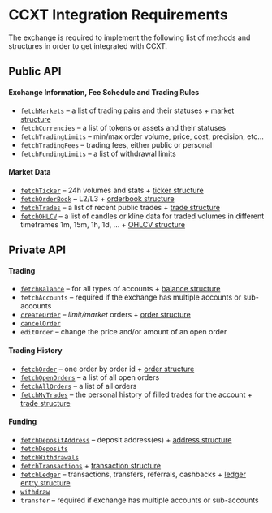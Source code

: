 # CCXT Integration Requirements

The exchange is required to implement the following list of methods and structures in order to get integrated with CCXT.

## Public API

#### Exchange Information, Fee Schedule and Trading Rules

- [`fetchMarkets`](https://github.com/ccxt/ccxt/wiki/Manual#markets) – a list of trading pairs and their statuses + [market structure](https://github.com/ccxt/ccxt/wiki/Manual#market-structure)
- `fetchCurrencies` – a list of tokens or assets and their statuses
- `fetchTradingLimits` – min/max order volume, price, cost, precision, etc...
- `fetchTradingFees` – trading fees, either public or personal
- `fetchFundingLimits` – a list of withdrawal limits

#### Market Data

- [`fetchTicker`](https://github.com/ccxt/ccxt/wiki/Manual#price-tickers) – 24h volumes and stats + [ticker structure](https://github.com/ccxt/ccxt/wiki/Manual#ticker-structure)
- [`fetchOrderBook`](https://github.com/ccxt/ccxt/wiki/Manual#order-book) – L2/L3 + [orderbook structure](https://github.com/ccxt/ccxt/wiki/Manual#order-book-structure)
- [`fetchTrades`](https://github.com/ccxt/ccxt/wiki/Manual#trades-executions-transactions) – a list of recent public trades + [trade structure](https://github.com/ccxt/ccxt/wiki/Manual#trade-structure)
- [`fetchOHLCV`](https://github.com/ccxt/ccxt/wiki/Manual#ohlcv-candlestick-charts) – a list of candles or kline data for traded volumes in different timeframes 1m, 15m, 1h, 1d, ... + [OHLCV structure](https://github.com/ccxt/ccxt/wiki/Manual#ohlcv-structure)

## Private API

#### Trading

- [`fetchBalance`](https://github.com/ccxt/ccxt/wiki/Manual#querying-account-balance) – for all types of accounts + [balance structure](https://github.com/ccxt/ccxt/wiki/Manual#balance-structure)
- `fetchAccounts` – required if the exchange has multiple accounts or sub-accounts
- [`createOrder`](https://github.com/ccxt/ccxt/wiki/Manual#placing-orders) – *limit/market* orders + [order structure](https://github.com/ccxt/ccxt/wiki/Manual#order-structure)
- [`cancelOrder`](https://github.com/ccxt/ccxt/wiki/Manual#canceling-orders)
- `editOrder` – change the price and/or amount of an open order

#### Trading History

- [`fetchOrder`](https://github.com/ccxt/ccxt/wiki/Manual#querying-orders) – one order by order id + [order structure](https://github.com/ccxt/ccxt/wiki/Manual#order-structure)
- [`fetchOpenOrders`](https://github.com/ccxt/ccxt/wiki/Manual#querying-orders) – a list of all open orders
- [`fetchAllOrders`](https://github.com/ccxt/ccxt/wiki/Manual#querying-orders) – a list of all orders
- [`fetchMyTrades`](https://github.com/ccxt/ccxt/wiki/Manual#personal-trades) – the personal history of filled trades for the account + [trade structure](https://github.com/ccxt/ccxt/wiki/Manual#trade-structure)

#### Funding

- [`fetchDepositAddress`](https://github.com/ccxt/ccxt/wiki/Manual#funding-your-account) – deposit address(es) + [address structure](https://github.com/ccxt/ccxt/wiki/Manual#address-structure)
- [`fetchDeposits`](https://github.com/ccxt/ccxt/wiki/Manual#transactions)
- [`fetchWithdrawals`](https://github.com/ccxt/ccxt/wiki/Manual#transactions)
- [`fetchTransactions`](https://github.com/ccxt/ccxt/wiki/Manual#transactions) + [transaction structure](https://github.com/ccxt/ccxt/wiki/Manual#transaction-structure)
- [`fetchLedger`](https://github.com/ccxt/ccxt/wiki/Manual#ledger) – transactions, transfers, referrals, cashbacks + [ledger entry structure](https://github.com/ccxt/ccxt/wiki/Manual#ledger-entry-structure)
- [`withdraw`](https://github.com/ccxt/ccxt/wiki/Manual#withdraw)
- `transfer` – required if exchange has multiple accounts or sub-accounts
